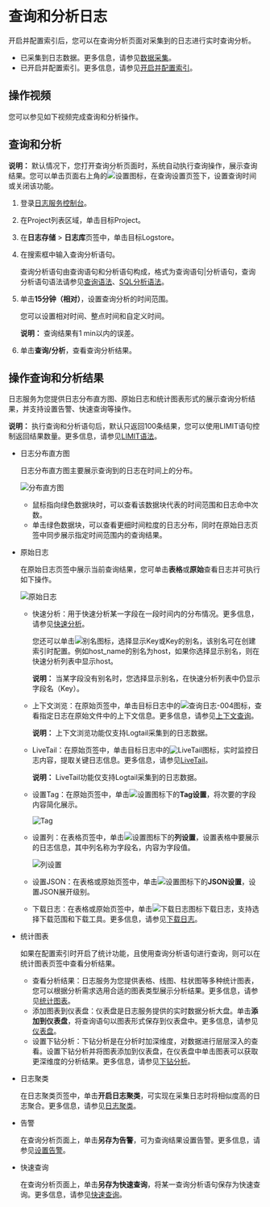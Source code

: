# 查询和分析日志

开启并配置索引后，您可以在查询分析页面对采集到的日志进行实时查询分析。

-   已采集到日志数据。更多信息，请参见[数据采集](/cn.zh-CN/数据采集/采集方式.md)。
-   已开启并配置索引。更多信息，请参见[开启并配置索引](/cn.zh-CN/查询与分析/配置索引.md)。

## 操作视频

您可以参见如下视频完成查询和分析操作。



## 查询和分析

**说明：** 默认情况下，您打开查询分析页面时，系统自动执行查询操作，展示查询结果。您可以单击页面右上角的![设置](https://static-aliyun-doc.oss-accelerate.aliyuncs.com/assets/img/zh-CN/4860572061/p173597.png)图标，在查询设置页签下，设置查询时间或关闭该功能。

1.  登录[日志服务控制台](https://sls.console.aliyun.com)。

2.  在Project列表区域，单击目标Project。

3.  在**日志存储** \> **日志库**页签中，单击目标Logstore。

4.  在搜索框中输入查询分析语句。

    查询分析语句由查询语句和分析语句构成，格式为查询语句\|分析语句，查询分析语句语法请参见[查询语法](/cn.zh-CN/查询与分析/查询语法与功能/查询语法.md)、[SQL分析语法](/cn.zh-CN/查询与分析/SQL分析语法与功能/通用聚合函数.md)。

5.  单击**15分钟（相对）**，设置查询分析的时间范围。

    您可以设置相对时间、整点时间和自定义时间。

    **说明：** 查询结果有1 min以内的误差。

6.  单击**查询/分析**，查看查询分析结果。


## 操作查询和分析结果

日志服务为您提供日志分布直方图、原始日志和统计图表形式的展示查询分析结果，并支持设置告警、快速查询等操作。

**说明：** 执行查询和分析语句后，默认只返回100条结果，您可以使用LIMIT语句控制返回结果数量。更多信息，请参见[LIMIT语法](/cn.zh-CN/查询与分析/SQL分析语法与功能/LIMIT语法.md)。

-   日志分布直方图

    日志分布直方图主要展示查询到的日志在时间上的分布。

    ![分布直方图](https://static-aliyun-doc.oss-accelerate.aliyuncs.com/assets/img/zh-CN/4387673061/p12708.png)

    -   鼠标指向绿色数据块时，可以查看该数据块代表的时间范围和日志命中次数。
    -   单击绿色数据块，可以查看更细时间粒度的日志分布，同时在原始日志页签中同步展示指定时间范围内的查询结果。
-   原始日志

    在原始日志页签中展示当前查询结果，您可单击**表格**或**原始**查看日志并可执行如下操作。

    ![原始日志](https://static-aliyun-doc.oss-accelerate.aliyuncs.com/assets/img/zh-CN/0312333061/p173541.png)

    -   快速分析：用于快速分析某一字段在一段时间内的分布情况。更多信息，请参见[快速分析](/cn.zh-CN/查询与分析/查询语法与功能/快速分析.md)。

        您还可以单击![别名](https://static-aliyun-doc.oss-accelerate.aliyuncs.com/assets/img/zh-CN/0312333061/p175365.png)图标，选择显示Key或Key的别名，该别名可在创建索引时配置。例如host\_name的别名为host，如果你选择显示别名，则在快速分析列表中显示host。

        **说明：** 当某字段没有别名时，您选择显示别名，在快速分析列表中仍显示字段名（Key）。

    -   上下文浏览：在原始页签中，单击目标日志中的![查询日志-004](https://static-aliyun-doc.oss-accelerate.aliyuncs.com/assets/img/zh-CN/4040559951/p103516.png)图标，查看指定日志在原始文件中的上下文信息。更多信息，请参见[上下文查询](/cn.zh-CN/查询与分析/查询语法与功能/上下文查询.md)。

        **说明：** 上下文浏览功能仅支持Logtail采集到的日志数据。

    -   LiveTail：在原始页签中，单击目标日志中的![LiveTail](https://static-aliyun-doc.oss-accelerate.aliyuncs.com/assets/img/zh-CN/5860572061/p173224.png)图标，实时监控日志内容，提取关键日志信息。更多信息，请参见[LiveTail](/cn.zh-CN/查询与分析/查询语法与功能/LiveTail.md)。

        **说明：** LiveTail功能仅支持Logtail采集到的日志数据。

    -   设置Tag：在原始页签中，单击![设置](https://static-aliyun-doc.oss-accelerate.aliyuncs.com/assets/img/zh-CN/4860572061/p173597.png)图标下的**Tag设置**，将次要的字段内容简化展示。

        ![Tag](https://static-aliyun-doc.oss-accelerate.aliyuncs.com/assets/img/zh-CN/1312333061/p173605.png)

    -   设置列：在表格页签中，单击![设置](https://static-aliyun-doc.oss-accelerate.aliyuncs.com/assets/img/zh-CN/4860572061/p173597.png)图标下的**列设置**，设置表格中要展示的日志信息，其中列名称为字段名，内容为字段值。

        ![列设置](https://static-aliyun-doc.oss-accelerate.aliyuncs.com/assets/img/zh-CN/5860572061/p12709.png)

    -   设置JSON：在表格或原始页签中，单击![设置](https://static-aliyun-doc.oss-accelerate.aliyuncs.com/assets/img/zh-CN/4860572061/p173597.png)图标下的**JSON设置**，设置JSON展开级别。
    -   下载日志：在表格或原始页签中，单击![下载日志](https://static-aliyun-doc.oss-accelerate.aliyuncs.com/assets/img/zh-CN/5860572061/p103211.png)图标下载日志，支持选择下载范围和下载工具。更多信息，请参见[下载日志](/cn.zh-CN/查询与分析/下载日志.md)。
-   统计图表

    如果在配置索引时开启了统计功能，且使用查询分析语句进行查询，则可以在统计图表页签中查看分析结果。

    -   查看分析结果：日志服务为您提供表格、线图、柱状图等多种统计图表，您可以根据分析需求选用合适的图表类型展示分析结果。更多信息，请参见[统计图表](/cn.zh-CN/可视化与告警/统计图表/图表说明.md)。
    -   添加图表到仪表盘：仪表盘是日志服务提供的实时数据分析大盘。单击**添加到仪表盘**，将查询语句以图表形式保存到仪表盘中。更多信息，请参见[仪表盘](/cn.zh-CN/可视化与告警/仪表盘/创建仪表盘.md)。
    -   设置下钻分析：下钻分析是在分析时加深维度，对数据进行层层深入的查看。设置下钻分析并将图表添加到仪表盘，在仪表盘中单击图表可以获取更深维度的分析结果。更多信息，请参见[下钻分析](/cn.zh-CN/可视化与告警/仪表盘/下钻分析.md)。
-   日志聚类

    在日志聚类页签中，单击**开启日志聚类**，可实现在采集日志时将相似度高的日志聚合。更多信息，请参见[日志聚类](/cn.zh-CN/查询与分析/查询语法与功能/日志聚类.md)。

-   告警

    在查询分析页面上，单击**另存为告警**，可为查询结果设置告警。更多信息，请参见[设置告警](/cn.zh-CN/可视化与告警/告警/设置告警.md)。

-   快速查询

    在查询分析页面上，单击**另存为快速查询**，将某一查询分析语句保存为快速查询。更多信息，请参见[快速查询](/cn.zh-CN/查询与分析/查询语法与功能/快速查询.md)。



